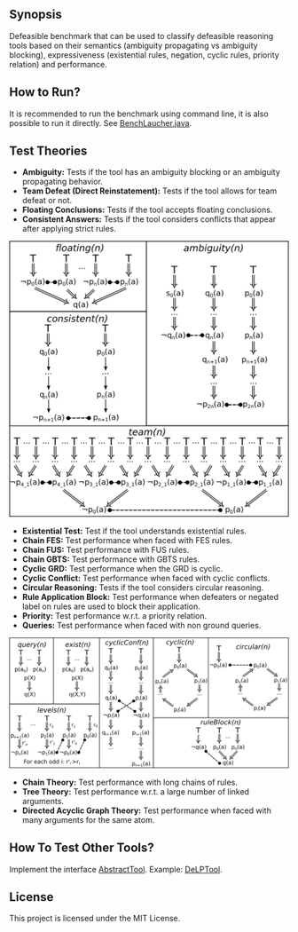 ## Synopsis

Defeasible benchmark that can be used to classify defeasible reasoning tools based on their semantics (ambiguity propagating vs ambiguity blocking), expressiveness (existential rules, negation, cyclic rules, priority relation) and performance.

## How to Run?

It is recommended to run the benchmark using command line, it is also possible to run it directly. See [BenchLaucher.java](https://github.com/hamhec/defeasible-tools-benchmark/blob/master/src/main/java/fr/lirmm/graphik/defeasible/tools/benchmark/BenchLauncher.java).

## Test Theories

* **Ambiguity:** Tests if the tool has an ambiguity blocking or an ambiguity propagating behavior.
* **Team Defeat (Direct Reinstatement):** Tests if the tool allows for team defeat or not.
* **Floating Conclusions:** Tests if the tool accepts floating conclusions.
* **Consistent Answers:** Tests if the tool considers conflicts that appear after applying strict rules.

![Semantics](resources/semanti.png)

* **Existential Test:** Test if the tool understands existential rules.
* **Chain FES:** Test performance when faced with FES rules.
* **Chain FUS:** Test performance with FUS rules.
* **Chain GBTS:** Test performance with GBTS rules.
* **Cyclic GRD:** Test performance when the GRD is cyclic.
* **Cyclic Conflict:** Test performance when faced with cyclic conflicts.
* **Circular Reasoning:** Tests if the tool considers circular reasoning.
* **Rule Application Block:** Test performance when defeaters or negated label on rules are used to block their application.
* **Priority:** Test performance w.r.t. a priority relation.
* **Queries:** Test performance when faced with non ground queries.

![Expressivness](resources/express.png)

* **Chain Theory:** Test performance with long chains of rules.
* **Tree Theory:** Test performance w.r.t. a large number of linked arguments.
* **Directed Acyclic Graph Theory:** Test performance when faced with many arguments for the same atom.

## How To Test Other Tools?

Implement the interface [AbstractTool](https://github.com/hamhec/defeasible-tools-benchmark/blob/master/src/main/java/fr/lirmm/graphik/defeasible/tools/benchmark/tools/AbstractTool.java). Example: [DeLPTool](https://github.com/hamhec/defeasible-tools-benchmark/blob/master/src/main/java/fr/lirmm/graphik/defeasible/tools/benchmark/tools/DeLPTool.java).



## License

This project is licensed under the MIT License.
